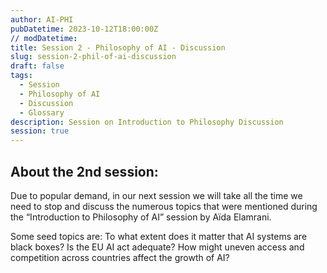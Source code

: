 ```yaml
---
author: AI-PHI
pubDatetime: 2023-10-12T18:00:00Z
// modDatetime:
title: Session 2 - Philosophy of AI - Discussion
slug: session-2-phil-of-ai-discussion
draft: false
tags:
  - Session
  - Philosophy of AI
  - Discussion
  - Glossary
description: Session on Introduction to Philosophy Discussion
session: true
---
```


## About the 2nd session:

Due to popular demand, in our next session we will take all the time we need to stop and discuss the numerous topics that were mentioned during the “Introduction to Philosophy of AI” session by Aïda Elamrani.

Some seed topics are:
To what extent does it matter that AI systems are black boxes?
Is the EU AI act adequate? How might uneven access and competition across countries affect the growth of AI?
